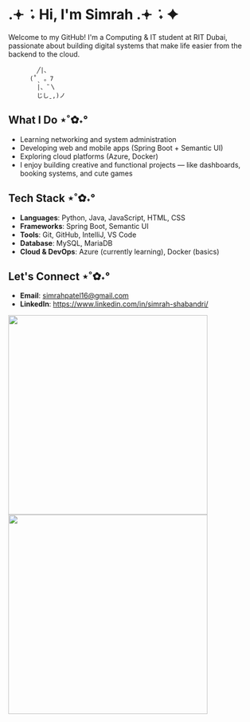 # .𖥔 ݁ ˖ Hi, I'm Simrah .𖥔 ݁ ˖ ✦ 
Welcome to my GitHub!
I'm a Computing & IT student at RIT Dubai, passionate about building digital systems that make life easier from the backend to the cloud.

            ╱|、
          (˚ˎ 。7  
            |、˜〵          
            じしˍ,)ノ
            
## What I Do ⋆˚✿˖°
- Learning networking and system administration 
- Developing web and mobile apps (Spring Boot + Semantic UI)
- Exploring cloud platforms (Azure, Docker)
- I enjoy building creative and functional projects — like dashboards, booking systems, and cute games 

## Tech Stack ⋆˚✿˖°
- **Languages**: Python, Java, JavaScript, HTML, CSS
- **Frameworks**: Spring Boot, Semantic UI
- **Tools**: Git, GitHub, IntelliJ, VS Code
- **Database**: MySQL, MariaDB
- **Cloud & DevOps**: Azure (currently learning), Docker (basics)

 ## Let's Connect ⋆˚✿˖°
 - **Email**: simrahpatel16@gmail.com
 - **LinkedIn**: https://www.linkedin.com/in/simrah-shabandri/ 

<img src="https://github-readme-stats.vercel.app/api?username=SimrahRuqiya&show_icons=true&theme=material-palenight" width="400" height="400"/> <img src="https://github-readme-stats.vercel.app/api/top-langs/?username=SimrahRuqiya&layout=compact&theme=material-palenight" width="400" height="400"/>
